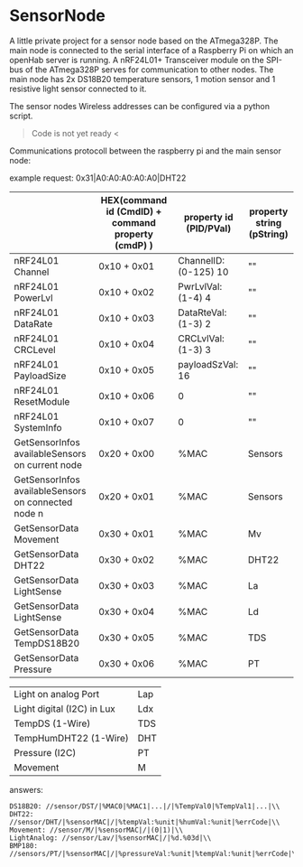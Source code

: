 # SensorNode
A little private project for a sensor node based on the ATmega328P.
The main node is connected to the serial interface of a Raspberry Pi on which an openHab server is running.
A nRF24L01+ Transceiver module on the SPI-bus of the ATmega328P serves for communication to other nodes.
The main node has 2x DS18B20 temperature sensors, 1 motion sensor and 1 resistive light sensor connected to it.

The sensor nodes Wireless addresses can be configured via a python script.

> Code is not yet ready <

Communications protocoll between the raspberry pi and the main sensor node:


example request:
0x31|A0:A0:A0:A0:A0|DHT22 

|  |HEX(command id (CmdID) + command property (cmdP) )| property id (PID/PVal) | property string (pString)|
|-------- |--------------------------------------|------------------------|--------------------------|
|nRF24L01 Channel | 0x10 + 0x01  | ChannelID: (0-125)  10 | "" |
|nRF24L01 PowerLvl| 0x10 +  0x02 | PwrLvlVal: (1-4)  4 | ""|
|nRF24L01 DataRate| 0x10 +  0x03 | DataRteVal: (1-3) 2 | ""|
|nRF24L01 CRCLevel| 0x10 +  0x04 | CRCLvlVal: (1-3)  3 | ""|
|nRF24L01 PayloadSize| 0x10 + 0x05 | payloadSzVal: 16 | ""|
|nRF24L01 ResetModule| 0x10 + 0x06 | 0 | ""|
|nRF24L01 SystemInfo| 0x10 + 0x07 | 0 | ""|
|GetSensorInfos availableSensors on current node| 0x20 + 0x00 | %MAC | Sensors|
|GetSensorInfos availableSensors on connected node n| 0x20 + 0x01 | %MAC | Sensors|
|GetSensorData Movement| 0x30 + 0x01 | %MAC | Mv|
|GetSensorData DHT22 | 0x30 + 0x02 | %MAC | DHT22|
|GetSensorData LightSense| 0x30 + 0x03 | %MAC | La|
|GetSensorData LightSense| 0x30 + 0x04 | %MAC | Ld|
|GetSensorData TempDS18B20| 0x30 + 0x05 | %MAC | TDS|
|GetSensorData Pressure| 0x30 + 0x06 | %MAC | PT|

| | |
|------------| ------ |
|Light on analog Port | Lap |
|Light digital (I2C) in Lux | Ldx |
|TempDS (1-Wire)| TDS|
|TempHumDHT22 (1-Wire)| DHT |
|Pressure (I2C)| PT|
|Movement | M|


answers:
```
DS18B20: //sensor/DST/|%MAC0|%MAC1|...|/|%TempVal0|%TempVal1|...|\\
DHT22: //sensor/DHT/|%sensorMAC|/|%tempVal:%unit|%humVal:%unit|%errCode|\\
Movement: //sensor/M/|%sensorMAC|/|(0|1)|\\
LightAnalog: //sensor/Lav/|%sensorMAC|/|%d.%03d|\\
BMP180: //sensors/PT/|%sensorMAC|/|%pressureVal:%unit|%tempVal:%unit|%errCode|\\
```





